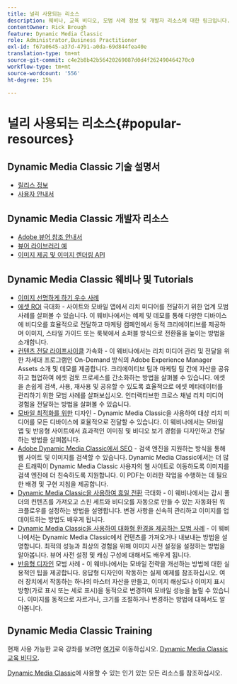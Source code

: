 ```yaml
---
title: 널리 사용되는 리소스
description: 웨비나, 교육 비디오, 모범 사례 정보 및 개발자 리소스에 대한 링크입니다.
contentOwner: Rick Brough
feature: Dynamic Media Classic
role: Administrator,Business Practitioner
exl-id: f67a0645-a37d-4791-a0da-69d844fea40e
translation-type: tm+mt
source-git-commit: c4e2b8b42b56420269087d0d4f262490464270c0
workflow-type: tm+mt
source-wordcount: '556'
ht-degree: 15%

---
```


# 널리 사용되는 리소스{#popular-resources}

## Dynamic Media Classic 기술 설명서

* [릴리스 정보](https://experienceleague.adobe.com/docs/dynamic-media-developer-resources/release-notes/s7rn2017.html)
* [사용자 안내서](introduction.md)

## Dynamic Media Classic 개발자 리소스

* [Adobe 뷰어 참조 안내서](https://experienceleague.adobe.com/docs/dynamic-media-developer-resources.html)
* [뷰어 라이브러리 예](https://landing.adobe.com/en/na/dynamic-media/ctir-2755/live-demos.html)
* [이미지 제공 및 이미지 렌더링 API](https://experienceleague.adobe.com/docs/dynamic-media-developer-resources.html)

## Dynamic Media Classic 웨비나 및 Tutorials

* [이미지 선명하게 하기 우수 사례](/help/assets/s7_sharpening_images.pdf)
* [에셋 ROI](https://adobecustomersuccess.adobeconnect.com/p5ar3hfrrec/?launcher=false&amp;fcsContent=true&amp;pbMode=normal&amp;proto=true)  극대화 - 사이트와 모바일 앱에서 리치 미디어를 전달하기 위한 업계 모범 사례를 살펴볼 수 있습니다. 이 웨비나에서는 예제 및 데모를 통해 다양한 디바이스에 비디오를 효율적으로 전달하고 마케팅 캠페인에서 동적 크리에이티브를 제공하며 이미지, 스타일 가이드 또는 룩북에서 쇼퍼블 방식으로 전환율을 높이는 방법을 소개합니다.
* [컨텐츠 전달 라이프사이클](https://adobecustomersuccess.adobeconnect.com/p88ducm9pqv/)  가속화 - 이 웨비나에서는 리치 미디어 관리 및 전달을 위한 차세대 프로그램인 On-Demand 방식의 Adobe Experience Manager Assets 소개 및 데모를 제공합니다. 크리에이티브 팀과 마케팅 팀 간에 자산을 공유하고 협업하여 에셋 검토 프로세스를 간소화하는 방법을 살펴볼 수 있습니다. 에셋을 손쉽게 검색, 사용, 재사용 및 공유할 수 있도록 효율적으로 에셋 메타데이터를 관리하기 위한 모범 사례를 살펴보십시오. 인터랙티브한 크로스 채널 리치 미디어 경험을 전달하는 방법을 살펴볼 수 있습니다.
* [모바일 최적화를 위한](https://adobecustomersuccess.adobeconnect.com/p6oqd3wydif/?launcher=false&amp;fcsContent=true&amp;pbMode=normal&amp;proto=true)  디자인 - Dynamic Media Classic을 사용하여 대상 리치 미디어를 모든 디바이스에 효율적으로 전달할 수 있습니다. 이 웨비나에서는 모바일 앱 및 반응형 사이트에서 효과적인 이미징 및 비디오 보기 경험을 디자인하고 전달하는 방법을 살펴봅니다.
* [Adobe Dynamic Media Classic에서 SEO](/help/assets/s7_seo.pdf) - 검색 엔진을 지원하는 방식을 통해 웹 사이트 및 이미지를 검색할 수 있습니다. Dynamic Media Classic에서는 더 많은 트래픽이 Dynamic Media Classic 사용자의 웹 사이트로 이동하도록 이미지를 검색 엔진에 더 친숙하도록 지원합니다. 이 PDF는 이러한 작업을 수행하는 데 필요한 배경 및 구현 지침을 제공합니다.
* [Dynamic Media Classic을 사용하여 휴일 전환](https://adobecustomersuccess.adobeconnect.com/p32n1yr85c9/?proto=true)  극대화 - 이 웨비나에서는 감시 폴더의 컨텐츠를 가져오고 스핀 세트와 비디오를 자동으로 만들 수 있는 자동화된 워크플로우를 설정하는 방법을 설명합니다. 변경 사항을 신속히 관리하고 이미지를 업데이트하는 방법도 배우게 됩니다.
* [Dynamic Media Classic을 사용하여 대화형 환경을 제공하는 모범 사례](https://seminars.adobeconnect.com/p7wb8ej3u6d/)  - 이 웨비나에서는 Dynamic Media Classic에서 컨텐츠를 가져오거나 내보내는 방법을 설명합니다. 최적의 성능과 최상의 경험을 위해 이미지 사전 설정을 설정하는 방법을 알아봅니다. 뷰어 사전 설정 및 캐싱 구성에 대해서도 배우게 됩니다.
* [반응형 디자인](https://offers.adobe.com/en/na/marketing/landings/_40458_responsive_design_live_on_demand_webinar.html)  모범 사례 - 이 웨비나에서는 모바일 전략을 개선하는 방법에 대한 실용적인 팁을 제공합니다. 응답형 디자인이 작동하는 실제 예제를 참조하십시오. 여러 장치에서 작동하는 하나의 마스터 자산을 만들고, 이미지 해상도나 이미지 표시 방향(가로 표시 또는 세로 표시)을 동적으로 변경하여 모바일 성능을 늘릴 수 있습니다. 이미지를 동적으로 자르거나, 크기를 조절하거나 변경하는 방법에 대해서도 알아봅니다.

## Dynamic Media Classic Training

현재 사용 가능한 교육 강좌를 보려면 [여기](https://training.adobe.com/training/courses.html#product=adobe-scene7)로 이동하십시오.
[Dynamic Media Classic 교육 비디오](https://experienceleague.adobe.com/docs/dynamic-media-classic/using/intro/training-videos.html#intro).

[Dynamic Media Classic](home.md)에 사용할 수 있는 인기 있는 모든 리소스를 참조하십시오.
